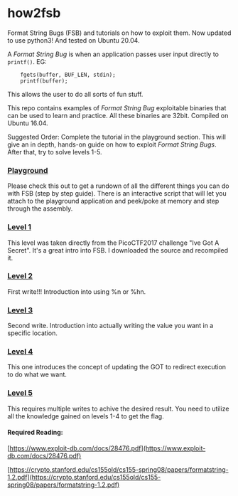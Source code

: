 # how2fsb
Format String Bugs (FSB) and tutorials on how to exploit them. 
Now updated to use python3! And tested on Ubuntu 20.04.

A _Format String Bug_ is when an application passes user input directly to `printf()`. EG:
```
    fgets(buffer, BUF_LEN, stdin);
    printf(buffer);
```
This allows the user to do all sorts of fun stuff. 

This repo contains examples of _Format String Bug_ exploitable binaries that can be used to learn and practice. All these binaries are 32bit. Compiled on Ubuntu 16.04.

Suggested Order: Complete the tutorial in the playground section. This will give an in depth, hands-on guide on how to exploit _Format String Bugs_. After that, try to solve levels 1-5.

### [Playground](./playground)
Please check this out to get a rundown of all the different things you can do with FSB (step by step guide). There is an interactive script that will let you attach to the playground application and peek/poke at memory and step through the assembly.

### [Level 1](./level1)
This level was taken directly from the PicoCTF2017 challenge "Ive Got A Secret". It's a great intro into FSB. I downloaded the source and recompiled it.

### [Level 2](./level2)
First write!!! Introduction into using %n or %hn.

### [Level 3](./level3)
Second write. Introduction into actually writing the value you want in a specific location.

### [Level 4](./level4)
This one introduces the concept of updating the GOT to redirect execution to do what we want.

### [Level 5](./level5)
This requires multiple writes to achive the desired result. You need to utilize all the knowledge gained on levels 1-4 to get the flag.

#### Required Reading:
[https://www.exploit-db.com/docs/28476.pdf](https://www.exploit-db.com/docs/28476.pdf)

[https://crypto.stanford.edu/cs155old/cs155-spring08/papers/formatstring-1.2.pdf](https://crypto.stanford.edu/cs155old/cs155-spring08/papers/formatstring-1.2.pdf)

